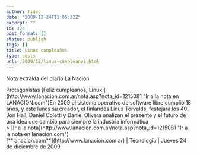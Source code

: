 ```yaml
---
author: fideo
date: "2009-12-24T11:05:32Z"
excerpt: ""
id: 424
post_format: []
status: publish
tags: []
title: Linux cumpleaños
type: posts
url: /2009/12/linux-cumpleanos.html
---
```

Nota extraida del diario La Nación

<div class="nota-LN"><span class="volanta">Protagonistas </span><span class="nota-titulo">[Feliz cumpleaños, Linux ](http://www.lanacion.com.ar/nota.asp?nota_id=1215081 "Ir a la nota en LANACION.com")</span>En 2009 el sistema operativo de software libre cumplió 18 años, y este lunes su creador, el finlandés Linus Torvalds, festejará los 40. Jon Hall, Daniel Coletti y Daniel Olivera analizan el presente y el futuro de una idea que cambió para siempre la industria informática

<div class="path-fecha"><div><span>&gt;</span> [Ir a la nota](http://www.lanacion.com.ar/nota.asp?nota_id=1215081 "Ir a la nota en lanacion.com")</div>[**lanacion.com**](http://www.lanacion.com.ar) | Tecnología | Jueves 24 de diciembre de 2009

</div></div>
